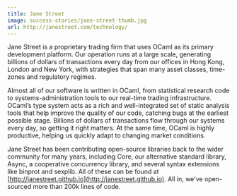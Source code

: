 ```yaml
---
title: Jane Street
image: success-stories/jane-street-thumb.jpg
url: http://janestreet.com/technology/
---
```


Jane Street is a proprietary trading firm that uses OCaml as its primary
development platform.  Our operation runs at a large scale,
generating billions of dollars of transactions every day from our offices
in Hong Kong, London and New York, with strategies that span many asset classes,
time-zones and regulatory regimes.

Almost all of our software is written in OCaml, from statistical
research code to systems-administration tools to our real-time trading
infrastructure.  OCaml’s type system acts as a rich and
well-integrated set of static analysis tools that help improve the
quality of our code, catching bugs at the earliest possible stage.
Billions of dollars of transactions flow through our systems every day,
so getting it right matters.  At the same time, OCaml is highly productive,
helping us quickly adapt to changing market conditions.

Jane Street has been contributing open-source libraries back to the wider
community for many years, including Core, our alternative standard
library, Async, a cooperative concurrency library,
and several syntax extensions like binprot and sexplib.  All of these can
be found at [http://janestreet.github.io](http://janestreet.github.io).  All in, we've open-sourced
more than 200k lines of code.
